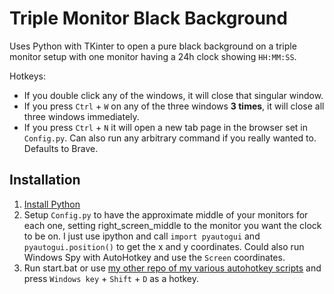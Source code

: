 # Triple Monitor Black Background
Uses Python with TKinter to open a pure black background on a triple monitor setup with one monitor having a 24h clock showing `HH:MM:SS`. 

Hotkeys:
- If you double click any of the windows, it will close that singular window.
- If you press `Ctrl` + `W` on any of the three windows **3 times**, it will close all three windows immediately.
- If you press `Ctrl` + `N` it will open a new tab page in the browser set in `Config.py`. Can also run any arbitrary command if you really wanted to. Defaults to Brave.

## Installation
1. [Install Python](https://docs.anaconda.com/miniconda/)
2. Setup `Config.py` to have the approximate middle of your monitors for each one, setting right_screen_middle to the monitor you want the clock to be on. I just use ipython and call `import pyautogui` and `pyautogui.position()` to get the x and y coordinates. Could also run Windows Spy with AutoHotkey and use the `Screen` coordinates.
3. Run start.bat or use [my other repo of my various autohotkey scripts](https://github.com/AlexSchwamle/AutoHotkeyHotfixes) and press `Windows key` + `Shift` + `D` as a hotkey.